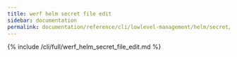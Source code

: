 ```yaml
---
title: werf helm secret file edit
sidebar: documentation
permalink: documentation/reference/cli/lowlevel-management/helm/secret/file/edit.html
---
```


{% include /cli/full/werf_helm_secret_file_edit.md %}
